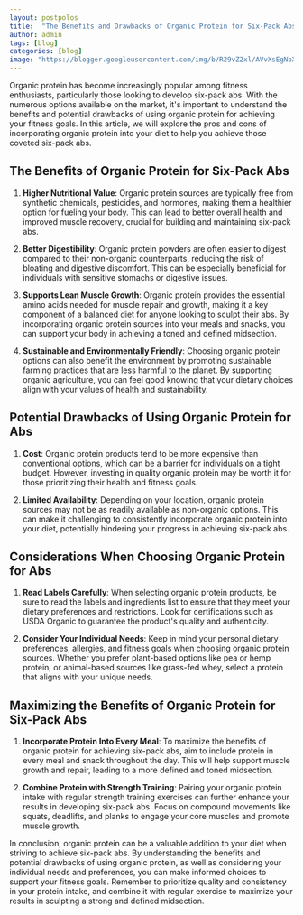 ```yaml
---
layout: postpolos
title:  "The Benefits and Drawbacks of Organic Protein for Six-Pack Abs"
author: admin
tags: [blog]
categories: [blog]
image: "https://blogger.googleusercontent.com/img/b/R29vZ2xl/AVvXsEgNbXyZJt3HJGuxdosjDkyjA1H99NR7kNzJfkxMRjfBEehLyMcqTunt8EG28eqNIYCQDCzRg0iR2cXynGyVcFlSS_kQU1ZSNJe0KHBTWWJ7VQthuez12siUAtnNX3A-lno2g5KR9uJ2KgbTPIlZrVNgEkpOMUNI41A9SV0qftcU4wT_DzP7BoNdZOJCtbQq/s1600/20240407_190109.jpg"
---
```



<p>Organic protein has become increasingly popular among fitness enthusiasts, particularly those looking to develop six-pack abs. With the numerous options available on the market, it's important to understand the benefits and potential drawbacks of using organic protein for achieving your fitness goals. In this article, we will explore the pros and cons of incorporating organic protein into your diet to help you achieve those coveted six-pack abs.</p>
<h2>The Benefits of Organic Protein for Six-Pack Abs</h2>
<ol>
<li>
<p><strong>Higher Nutritional Value</strong>: Organic protein sources are typically free from synthetic chemicals, pesticides, and hormones, making them a healthier option for fueling your body. This can lead to better overall health and improved muscle recovery, crucial for building and maintaining six-pack abs.</p>
</li>
<li>
<p><strong>Better Digestibility</strong>: Organic protein powders are often easier to digest compared to their non-organic counterparts, reducing the risk of bloating and digestive discomfort. This can be especially beneficial for individuals with sensitive stomachs or digestive issues.</p>
</li>
<li>
<p><strong>Supports Lean Muscle Growth</strong>: Organic protein provides the essential amino acids needed for muscle repair and growth, making it a key component of a balanced diet for anyone looking to sculpt their abs. By incorporating organic protein sources into your meals and snacks, you can support your body in achieving a toned and defined midsection.</p>
</li>
<li>
<p><strong>Sustainable and Environmentally Friendly</strong>: Choosing organic protein options can also benefit the environment by promoting sustainable farming practices that are less harmful to the planet. By supporting organic agriculture, you can feel good knowing that your dietary choices align with your values of health and sustainability.</p>
</li>
</ol>
<h2>Potential Drawbacks of Using Organic Protein for Abs</h2>
<ol>
<li>
<p><strong>Cost</strong>: Organic protein products tend to be more expensive than conventional options, which can be a barrier for individuals on a tight budget. However, investing in quality organic protein may be worth it for those prioritizing their health and fitness goals.</p>
</li>
<li>
<p><strong>Limited Availability</strong>: Depending on your location, organic protein sources may not be as readily available as non-organic options. This can make it challenging to consistently incorporate organic protein into your diet, potentially hindering your progress in achieving six-pack abs.</p>
</li>
</ol>
<h2>Considerations When Choosing Organic Protein for Abs</h2>
<ol>
<li>
<p><strong>Read Labels Carefully</strong>: When selecting organic protein products, be sure to read the labels and ingredients list to ensure that they meet your dietary preferences and restrictions. Look for certifications such as USDA Organic to guarantee the product's quality and authenticity.</p>
</li>
<li>
<p><strong>Consider Your Individual Needs</strong>: Keep in mind your personal dietary preferences, allergies, and fitness goals when choosing organic protein sources. Whether you prefer plant-based options like pea or hemp protein, or animal-based sources like grass-fed whey, select a protein that aligns with your unique needs.</p>
</li>
</ol>
<h2>Maximizing the Benefits of Organic Protein for Six-Pack Abs</h2>
<ol>
<li>
<p><strong>Incorporate Protein Into Every Meal</strong>: To maximize the benefits of organic protein for achieving six-pack abs, aim to include protein in every meal and snack throughout the day. This will help support muscle growth and repair, leading to a more defined and toned midsection.</p>
</li>
<li>
<p><strong>Combine Protein with Strength Training</strong>: Pairing your organic protein intake with regular strength training exercises can further enhance your results in developing six-pack abs. Focus on compound movements like squats, deadlifts, and planks to engage your core muscles and promote muscle growth.</p>
</li>
</ol>
<p>In conclusion, organic protein can be a valuable addition to your diet when striving to achieve six-pack abs. By understanding the benefits and potential drawbacks of using organic protein, as well as considering your individual needs and preferences, you can make informed choices to support your fitness goals. Remember to prioritize quality and consistency in your protein intake, and combine it with regular exercise to maximize your results in sculpting a strong and defined midsection.</p>


